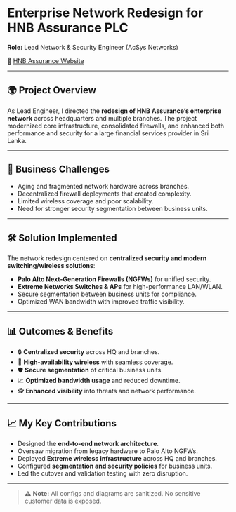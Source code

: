 # Enterprise Network Redesign for HNB Assurance PLC  
**Role:** Lead Network & Security Engineer (AcSys Networks)  

🔗 [HNB Assurance Website](https://www.hnbassurance.com)  

---

## 🌍 Project Overview
As Lead Engineer, I directed the **redesign of HNB Assurance’s enterprise network** across headquarters and multiple branches. The project modernized core infrastructure, consolidated firewalls, and enhanced both performance and security for a large financial services provider in Sri Lanka.  

---

## 🎯 Business Challenges
- Aging and fragmented network hardware across branches.  
- Decentralized firewall deployments that created complexity.  
- Limited wireless coverage and poor scalability.  
- Need for stronger security segmentation between business units.  

---

## 🛠️ Solution Implemented
The network redesign centered on **centralized security and modern switching/wireless solutions**:  
- **Palo Alto Next-Generation Firewalls (NGFWs)** for unified security.  
- **Extreme Networks Switches & APs** for high-performance LAN/WLAN.  
- Secure segmentation between business units for compliance.  
- Optimized WAN bandwidth with improved traffic visibility.  

---

## 📊 Outcomes & Benefits
- 🔒 **Centralized security** across HQ and branches.  
- 📡 **High-availability wireless** with seamless coverage.  
- 🛡️ **Secure segmentation** of critical business units.  
- 📈 **Optimized bandwidth usage** and reduced downtime.  
- 🕵️ **Enhanced visibility** into threats and network performance.  

---

## 📈 My Key Contributions
- Designed the **end-to-end network architecture**.  
- Oversaw migration from legacy hardware to Palo Alto NGFWs.  
- Deployed **Extreme wireless infrastructure** across HQ and branches.  
- Configured **segmentation and security policies** for business units.  
- Led the cutover and validation testing with zero disruption.  

---



> ⚠️ **Note:** All configs and diagrams are sanitized. No sensitive customer data is exposed.  
